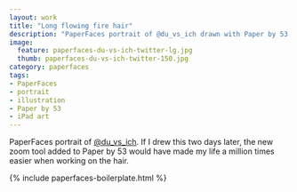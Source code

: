 ```yaml
---
layout: work
title: "Long flowing fire hair"
description: "PaperFaces portrait of @du_vs_ich drawn with Paper by 53 on an iPad."
image: 
  feature: paperfaces-du-vs-ich-twitter-lg.jpg
  thumb: paperfaces-du-vs-ich-twitter-150.jpg
category: paperfaces
tags: 
- PaperFaces
- portrait
- illustration
- Paper by 53
- iPad art
---
```


PaperFaces portrait of [@du_vs_ich](http://twitter.com/du_vs_ich). If I drew this two days later, the new zoom tool added to Paper by 53 would have made my life a million times easier when working on the hair.

{% include paperfaces-boilerplate.html %}